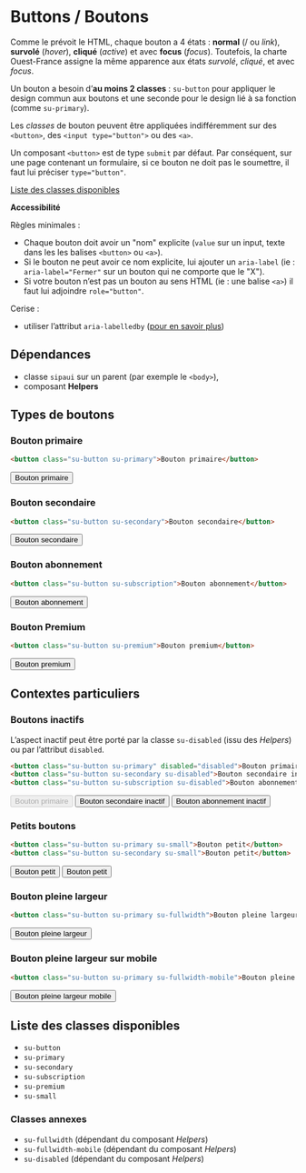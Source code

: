 # Buttons / Boutons

Comme le prévoit le HTML, chaque bouton a 4 états&nbsp;: **normal** (/ ou *link*), **survolé** (*hover*), **cliqué** (*active*) et avec **focus** (*focus*). Toutefois, la charte Ouest-France assigne la même apparence aux états *survolé*, *cliqué*, et avec *focus*.

Un bouton a besoin d’**au moins 2 classes**&nbsp;: `su-button` pour appliquer le design commun aux boutons et une seconde pour le design lié à sa fonction (comme `su-primary`).

Les *classes* de bouton peuvent être appliquées indifféremment sur des `<button>`, des `<input type="button">` ou des `<a>`.

<div class="alerte">

Un composant `<button>` est de type `submit` par défaut. Par conséquent, sur une page contenant un formulaire, si ce bouton ne doit pas le soumettre, il faut lui préciser `type="button"`.

</div>


<a href="#liste-classes" target="_self" class="link-button">Liste des classes disponibles</a>


**Accessibilité**

Règles minimales&nbsp;:
- Chaque bouton doit avoir un "nom" explicite (`value` sur un input, texte dans les les balises `<button>` ou `<a>`).
- Si le bouton ne peut avoir ce nom explicite, lui ajouter un `aria-label` (ie&nbsp;: `aria-label="Fermer"` sur un bouton qui ne comporte que le "X").
- Si votre bouton n’est pas un bouton au sens HTML (ie&nbsp;: une balise `<a>`) il faut lui adjoindre `role="button"`.

Cerise&nbsp;:
- utiliser l’attribut `aria-labelledby` (<a href="https://developer.mozilla.org/fr/docs/Accessibilité/ARIA/Techniques_ARIA/Utiliser_l_attribut_aria-labelledby" target="_blank" rel="noopener">pour en savoir plus</a>)

<div class="dependances">

## Dépendances
- classe `sipaui` sur un parent (par exemple le `<body>`),
- composant **Helpers**

</div>


<!-- STORY -->

## Types de boutons

### Bouton primaire
```html
<button class="su-button su-primary">Bouton primaire</button>
```
<div class="sipaui">
	<button class="su-button su-primary">Bouton primaire</button>
</div>

### Bouton secondaire
```html
<button class="su-button su-secondary">Bouton secondaire</button>
```
<div class="sipaui">
	<button class="su-button su-secondary">Bouton secondaire</button>
</div>

### Bouton abonnement
```html
<button class="su-button su-subscription">Bouton abonnement</button>
```
<div class="sipaui">
	<button class="su-button su-subscription">Bouton abonnement</button>
</div>

### Bouton Premium
```html
<button class="su-button su-premium">Bouton premium</button>
```
<div class="sipaui">
	<button class="su-button su-premium">Bouton premium</button>
</div>

## Contextes particuliers

### Boutons inactifs
L’aspect inactif peut être porté par la classe `su-disabled` (issu des *Helpers*) ou par l’attribut `disabled`.
```html
<button class="su-button su-primary" disabled="disabled">Bouton primaire inactif</button>
<button class="su-button su-secondary su-disabled">Bouton secondaire inactif</button>
<button class="su-button su-subscription su-disabled">Bouton abonnement inactif</button>
```
<div class="sipaui">
	<button class="su-button su-primary" disabled="disabled">Bouton primaire</button> <button class="su-button su-secondary su-disabled">Bouton secondaire inactif</button> <button class="su-button su-subscription su-disabled">Bouton abonnement inactif</button>
</div>

### Petits boutons
```html
<button class="su-button su-primary su-small">Bouton petit</button>
<button class="su-button su-secondary su-small">Bouton petit</button>
```
<div class="sipaui">
	<button class="su-button su-primary su-small">Bouton petit</button> <button class="su-button su-secondary su-small">Bouton petit</button>
</div>

### Bouton pleine largeur
```html
<button class="su-button su-primary su-fullwidth">Bouton pleine largeur</button>
```
<div class="sipaui">
	<button class="su-button su-primary su-fullwidth">Bouton pleine largeur</button>
</div>

### Bouton pleine largeur sur mobile
```html
<button class="su-button su-primary su-fullwidth-mobile">Bouton pleine largeur mobile</button>
```
<div class="sipaui">
	<button class="su-button su-primary su-fullwidth-mobile">Bouton pleine largeur mobile</button>
</div>

<div id="liste-classes">

## Liste des classes disponibles
- `su-button`
- `su-primary`
- `su-secondary`
- `su-subscription`
- `su-premium`
- `su-small`

### Classes annexes
- `su-fullwidth` (dépendant du composant *Helpers*)
- `su-fullwidth-mobile` (dépendant du composant *Helpers*) 
- `su-disabled` (dépendant du composant *Helpers*) 
</div>

